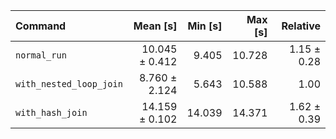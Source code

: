 | Command | Mean [s] | Min [s] | Max [s] | Relative |
|:---|---:|---:|---:|---:|
| `normal_run` | 10.045 ± 0.412 | 9.405 | 10.728 | 1.15 ± 0.28 |
| `with_nested_loop_join` | 8.760 ± 2.124 | 5.643 | 10.588 | 1.00 |
| `with_hash_join` | 14.159 ± 0.102 | 14.039 | 14.371 | 1.62 ± 0.39 |
